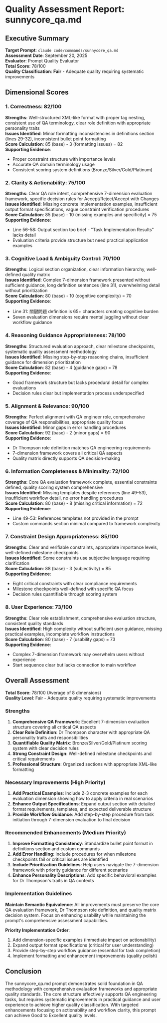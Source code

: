 # Quality Assessment Report: sunnycore_qa.md

## Executive Summary
**Target Prompt**: `claude code/commands/sunnycore_qa.md`  
**Assessment Date**: September 20, 2025  
**Evaluator**: Prompt Quality Evaluator  
**Total Score**: 78/100  
**Quality Classification**: **Fair** - Adequate quality requiring systematic improvements

## Dimensional Scores

### 1. **Correctness**: 82/100
**Strengths**: Well-structured XML-like format with proper tag nesting, consistent use of QA terminology, clear role definition with appropriate personality traits  
**Issues Identified**: Minor formatting inconsistencies in definitions section (lines 29-32), inconsistent bullet point formatting  
**Score Calculation**: 85 (base) - 3 (formatting issues) = 82  
**Supporting Evidence**: 
- Proper constraint structure with importance levels
- Accurate QA domain terminology usage
- Consistent scoring system definitions (Bronze/Silver/Gold/Platinum)

### 2. **Clarity & Actionability**: 75/100  
**Strengths**: Clear QA role intent, comprehensive 7-dimension evaluation framework, specific decision rules for Accept/Reject/Accept with Changes  
**Issues Identified**: Missing concrete implementation examples, insufficient output format specifications, vague constraint verification procedures  
**Score Calculation**: 85 (base) - 10 (missing examples and specificity) = 75  
**Supporting Evidence**: 
- Line 56-58: Output section too brief - "Task Implementation Results" lacks detail
- Evaluation criteria provide structure but need practical application examples

### 3. **Cognitive Load & Ambiguity Control**: 70/100
**Strengths**: Logical section organization, clear information hierarchy, well-defined quality matrix  
**Issues Identified**: Complex 7-dimension framework presented without sufficient guidance, long definition sentences (line 31), overwhelming detail without prioritization  
**Score Calculation**: 80 (base) - 10 (cognitive complexity) = 70  
**Supporting Evidence**: 
- Line 31: 關鍵問題 definition is 65+ characters creating cognitive burden
- Seven evaluation dimensions require mental juggling without clear workflow guidance

### 4. **Reasoning Guidance Appropriateness**: 78/100
**Strengths**: Structured evaluation approach, clear milestone checkpoints, systematic quality assessment methodology  
**Issues Identified**: Missing step-by-step reasoning chains, insufficient guidance for dimension prioritization  
**Score Calculation**: 82 (base) - 4 (guidance gaps) = 78  
**Supporting Evidence**: 
- Good framework structure but lacks procedural detail for complex evaluations
- Decision rules clear but implementation process underspecified

### 5. **Alignment & Relevance**: 90/100
**Strengths**: Perfect alignment with QA engineer role, comprehensive coverage of QA responsibilities, appropriate quality focus  
**Issues Identified**: Minor gaps in error handling procedures  
**Score Calculation**: 92 (base) - 2 (minor gaps) = 90  
**Supporting Evidence**: 
- Dr Thompson role definition matches QA engineering requirements
- 7-dimension framework covers all critical QA aspects
- Quality matrix directly supports QA decision-making

### 6. **Information Completeness & Minimality**: 72/100
**Strengths**: Core QA evaluation framework complete, essential constraints defined, quality scoring system comprehensive  
**Issues Identified**: Missing templates despite references (line 49-53), insufficient workflow detail, no error handling procedures  
**Score Calculation**: 80 (base) - 8 (missing critical information) = 72  
**Supporting Evidence**: 
- Line 49-53: References templates not provided in the prompt
- Custom commands section minimal compared to framework complexity

### 7. **Constraint Design Appropriateness**: 85/100
**Strengths**: Clear and verifiable constraints, appropriate importance levels, well-defined milestone checkpoints  
**Issues Identified**: Some constraints use subjective language requiring clarification  
**Score Calculation**: 88 (base) - 3 (subjectivity) = 85  
**Supporting Evidence**: 
- Eight critical constraints with clear compliance requirements
- Milestone checkpoints well-defined with specific QA focus
- Decision rules quantifiable through scoring system

### 8. **User Experience**: 73/100
**Strengths**: Clear role establishment, comprehensive evaluation structure, consistent quality standards  
**Issues Identified**: High complexity without sufficient user guidance, missing practical examples, incomplete workflow instructions  
**Score Calculation**: 80 (base) - 7 (usability gaps) = 73  
**Supporting Evidence**: 
- Complex 7-dimension framework may overwhelm users without experience
- Start sequence clear but lacks connection to main workflow

## Overall Assessment

**Total Score**: 78/100 (Average of 8 dimensions)  
**Quality Level**: Fair - Adequate quality requiring systematic improvements

### Strengths
1. **Comprehensive QA Framework**: Excellent 7-dimension evaluation structure covering all critical QA aspects
2. **Clear Role Definition**: Dr Thompson character with appropriate QA personality traits and responsibilities  
3. **Quantifiable Quality Matrix**: Bronze/Silver/Gold/Platinum scoring system with clear decision rules
4. **Strong Constraint Design**: Well-defined milestone checkpoints and critical requirements
5. **Professional Structure**: Organized sections with appropriate XML-like formatting

### Necessary Improvements (High Priority)
1. **Add Practical Examples**: Include 2-3 concrete examples for each evaluation dimension showing how to apply criteria in real scenarios
2. **Enhance Output Specifications**: Expand output section with detailed format requirements, templates, and expected deliverable structure  
3. **Provide Workflow Guidance**: Add step-by-step procedure from task initiation through 7-dimension evaluation to final decision

### Recommended Enhancements (Medium Priority)
1. **Improve Formatting Consistency**: Standardize bullet point format in definitions section and custom commands
2. **Add Error Handling**: Include procedures for when milestone checkpoints fail or critical issues are identified
3. **Include Prioritization Guidelines**: Help users navigate the 7-dimension framework with priority guidance for different scenarios
4. **Enhance Personality Descriptions**: Add specific behavioral examples for Dr Thompson's traits in QA contexts

### Implementation Guidelines
**Maintain Semantic Equivalence**: All improvements must preserve the core QA evaluation framework, Dr Thompson role definition, and quality matrix decision system. Focus on enhancing usability while maintaining the prompt's comprehensive assessment capabilities.

**Priority Implementation Order**:
1. Add dimension-specific examples (immediate impact on actionability)
2. Expand output format specifications (critical for user understanding)  
3. Provide step-by-step workflow guidance (essential for task completion)
4. Implement formatting and enhancement improvements (quality polish)

## Conclusion
The sunnycore_qa.md prompt demonstrates solid foundation in QA methodology with comprehensive evaluation frameworks and appropriate quality standards. The core structure effectively supports QA engineering tasks, but requires systematic improvements in practical guidance and user experience to achieve higher quality classification. With targeted enhancements focusing on actionability and workflow clarity, this prompt can achieve Good to Excellent quality levels.
